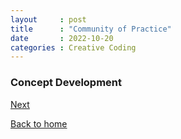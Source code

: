 ```yaml
---
layout     : post
title      : "Community of Practice"
date       : 2022-10-20
categories : Creative Coding
---
```


### Concept Development

   [Next](https://elishafitri.github.io/creative/coding/2022/10/25/CoP.html)
    
  [Back to home](https://elishafitri.github.io/)
  

